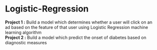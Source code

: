 # Logistic-Regression
**Project 1 :** Build a model which determines whether a user will click on an ad based on the feature of that user using Logistic Regression machine learning algorithm\
**Project 2 :** Build a model which predict the onset of diabetes based on diagnostic measures
